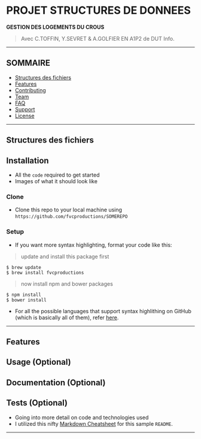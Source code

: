 # PROJET STRUCTURES DE DONNEES
**GESTION DES LOGEMENTS DU CROUS**
> Avec C.TOFFIN, Y.SEVRET & A.GOLFIER EN A1P2 de DUT Info.

---
## SOMMAIRE
- [Structures des fichiers](#structure)
- [Features](#features)
- [Contributing](#contributing)
- [Team](#team)
- [FAQ](#faq)
- [Support](#support)
- [License](#license)

---

## Structures des fichiers
## Installation

- All the `code` required to get started
- Images of what it should look like

### Clone

- Clone this repo to your local machine using `https://github.com/fvcproductions/SOMEREPO`

### Setup

- If you want more syntax highlighting, format your code like this:

> update and install this package first

```shell
$ brew update
$ brew install fvcproductions
```

> now install npm and bower packages

```shell
$ npm install
$ bower install
```

- For all the possible languages that support syntax highlithing on GitHub (which is basically all of them), refer <a href="https://github.com/github/linguist/blob/master/lib/linguist/languages.yml" target="_blank">here</a>.

---

## Features
## Usage (Optional)
## Documentation (Optional)
## Tests (Optional)

- Going into more detail on code and technologies used
- I utilized this nifty <a href="https://github.com/adam-p/markdown-here/wiki/Markdown-Cheatsheet" target="_blank">Markdown Cheatsheet</a> for this sample `README`.

---


